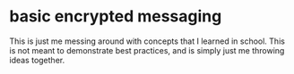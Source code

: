 # basic encrypted messaging

This is just me messing around with concepts that I learned in school. This is not meant to demonstrate best practices, and is simply just me throwing ideas together.
